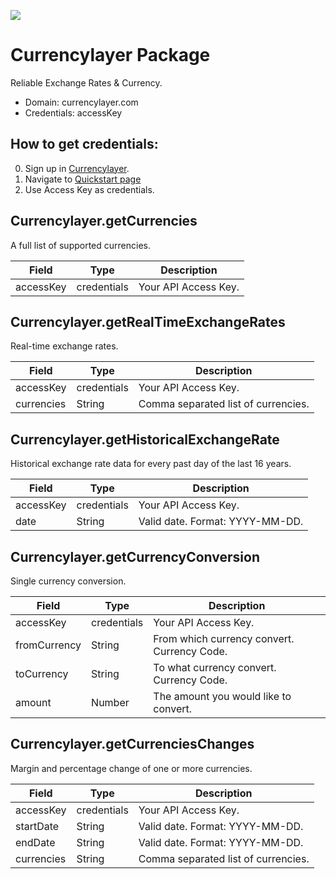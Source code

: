 [![](https://scdn.rapidapi.com/RapidAPI_banner.png)](https://rapidapi.com/package/Currencylayer/functions?utm_source=RapidAPIGitHub_CurrencylayerFunctions&utm_medium=button&utm_content=RapidAPI_GitHub)

# Currencylayer Package
Reliable Exchange Rates & Currency.
* Domain: currencylayer.com
* Credentials: accessKey

## How to get credentials: 
0. Sign up in [Currencylayer](https://currencylayer.com/product).
1. Navigate to [Quickstart page](https://currencylayer.com/quickstart)
2. Use Access Key as credentials.

## Currencylayer.getCurrencies
A full list of supported currencies.

| Field    | Type       | Description
|----------|------------|----------
| accessKey| credentials| Your API Access Key.

## Currencylayer.getRealTimeExchangeRates
Real-time exchange rates.

| Field     | Type       | Description
|-----------|------------|----------
| accessKey | credentials| Your API Access Key.
| currencies| String     | Comma separated list of currencies.

## Currencylayer.getHistoricalExchangeRate
Historical exchange rate data for every past day of the last 16 years.

| Field    | Type       | Description
|----------|------------|----------
| accessKey| credentials| Your API Access Key.
| date     | String     | Valid date. Format: YYYY-MM-DD.

## Currencylayer.getCurrencyConversion
Single currency conversion.

| Field        | Type       | Description
|--------------|------------|----------
| accessKey    | credentials| Your API Access Key.
| fromCurrency| String     | From which currency convert. Currency Code.
| toCurrency  | String     | To what currency convert. Currency Code.
| amount       | Number     | The amount you would like to convert.

## Currencylayer.getCurrenciesChanges
Margin and percentage change of one or more currencies.

| Field     | Type       | Description
|-----------|------------|----------
| accessKey | credentials| Your API Access Key.
| startDate | String     | Valid date. Format: YYYY-MM-DD.
| endDate   | String     | Valid date. Format: YYYY-MM-DD.
| currencies| String     | Comma separated list of currencies.

